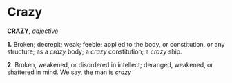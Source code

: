 # Crazy

**CRAZY**, _adjective_

**1.** Broken; decrepit; weak; feeble; applied to the body, or constitution, or any structure; as a _crazy_ body; a _crazy_ constitution; a _crazy_ ship.

**2.** Broken, weakened, or disordered in intellect; deranged, weakened, or shattered in mind. We say, the man is _crazy_